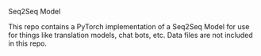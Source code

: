 Seq2Seq Model

This repo contains a PyTorch implementation of a Seq2Seq Model for use for things like translation models, chat bots, etc.
Data files are not included in this repo.

